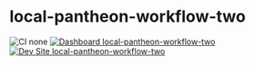# local-pantheon-workflow-two

![CI none](https://img.shields.io/badge/ci-none-orange.svg)
[![Dashboard local-pantheon-workflow-two](https://img.shields.io/badge/dashboard-local_pantheon_workflow_two-yellow.svg)](https://dashboard.pantheon.io/sites/31e91b4b-33a4-47b6-a14a-5aa5cf611e25#dev/code)
[![Dev Site local-pantheon-workflow-two](https://img.shields.io/badge/site-local_pantheon_workflow_two-blue.svg)](http://dev-local-pantheon-workflow-two.pantheonsite.io/)